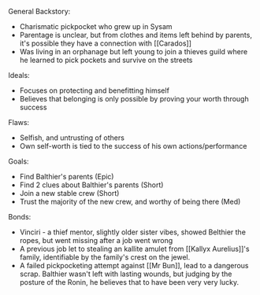 General Backstory:
- Charismatic pickpocket who grew up in Sysam
- Parentage is unclear, but from clothes and items left behind by parents, it's possible they have a connection with [[Carados]] 
- Was living in an orphanage but left young to join a thieves guild where he learned to pick pockets and survive on the streets

Ideals:
- Focuses on protecting and benefitting himself
- Believes that belonging is only possible by proving your worth through success

Flaws:
- Selfish, and untrusting of others
- Own self-worth is tied to the success of his own actions/performance

Goals:
- Find Balthier's parents (Epic)
- Find 2 clues about Balthier's parents (Short)
- Join a new stable crew (Short)
- Trust the majority of the new crew, and worthy of being there (Med)

Bonds:
- Vinciri - a thief mentor, slightly older sister vibes, showed Belthier the ropes, but went missing after a job went wrong
- A previous job let to stealing an kallite amulet from [[Kallyx Aurelius]]'s family, identifiable by the family's crest on the jewel.
- A failed pickpocketing attempt against [[Mr Bun]], lead to a dangerous scrap. Balthier wasn't left with lasting wounds, but judging by the posture of the Ronin, he believes that to have been very very lucky.